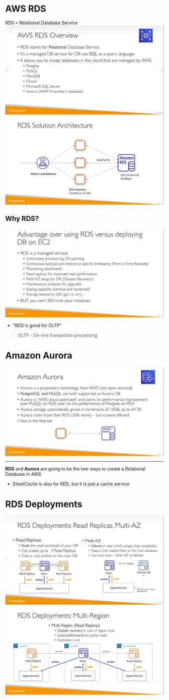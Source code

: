 # AWS RDS 
RDS = Relational Database Service
![](img/rds.png)  
![](img/repr.png)  

## Why RDS?
![](img/advtg.png) 
* "RDS is good for OLTP"
> OLTP - On-line transaction processing
# Amazon Aurora
![](img/aurora.png)  
___
**RDS** and **Aurora** are going to be the two ways to create a Relational Database in AWS
* _ElastiCache_ is also for RDS, but it is just a cache service


# RDS Deployments
![](img/depl.png)
![](img/depll.png)  

